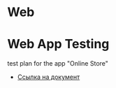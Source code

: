 # Web

# Web App Testing

test plan for the app "Online Store"
- [Ссылка на документ](https://docs.google.com/spreadsheets/d/1C4bPqDWvrNT9rqXsY5PLU8roVJuIWl8AxlRUqvinDLY/edit?usp=sharing)
